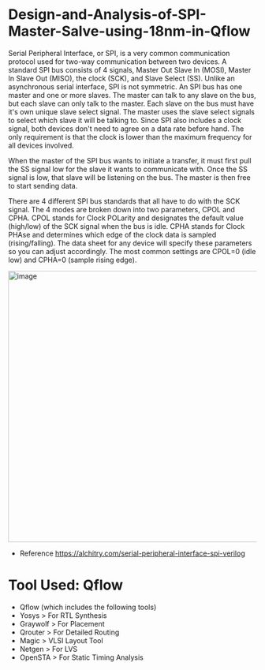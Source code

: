 # Design-and-Analysis-of-SPI-Master-Salve-using-18nm-in-Qflow

Serial Peripheral Interface, or SPI, is a very common communication protocol used for two-way communication between two devices. A standard SPI bus consists of 4 signals, Master Out Slave In (MOSI), Master In Slave Out (MISO), the clock (SCK), and Slave Select (SS). Unlike an asynchronous serial interface, SPI is not symmetric. An SPI bus has one master and one or more slaves. The master can talk to any slave on the bus, but each slave can only talk to the master. Each slave on the bus must have it's own unique slave select signal. The master uses the slave select signals to select which slave it will be talking to. Since SPI also includes a clock signal, both devices don't need to agree on a data rate before hand. The only requirement is that the clock is lower than the maximum frequency for all devices involved.

When the master of the SPI bus wants to initiate a transfer, it must first pull the SS signal low for the slave it wants to communicate with. Once the SS signal is low, that slave will be listening on the bus. The master is then free to start sending data.

There are 4 different SPI bus standards that all have to do with the SCK signal. The 4 modes are broken down into two parameters, CPOL and CPHA. CPOL stands for Clock POLarity and designates the default value (high/low) of the SCK signal when the bus is idle. CPHA stands for Clock PHAse and determines which edge of the clock data is sampled (rising/falling). The data sheet for any device will specify these parameters so you can adjust accordingly. The most common settings are CPOL=0 (idle low) and CPHA=0 (sample rising edge).

<centre><img width="550" alt="image" src="https://user-images.githubusercontent.com/99958597/224381556-528accd3-f562-4e56-b17a-844745c3962c.png"></centre>

- Reference https://alchitry.com/serial-peripheral-interface-spi-verilog

# Tool Used: Qflow
- Qflow (which includes the following tools)
- Yosys > For RTL Synthesis 
- Graywolf > For Placement
- Qrouter > For Detailed Routing
- Magic > VLSI Layout Tool
- Netgen > For LVS 
- OpenSTA > For Static Timing Analysis

